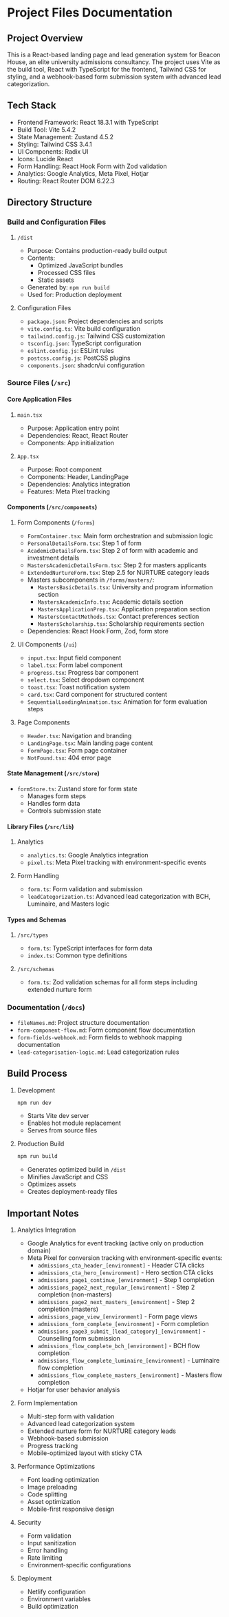 # Project Files Documentation

## Project Overview
This is a React-based landing page and lead generation system for Beacon House, an elite university admissions consultancy. The project uses Vite as the build tool, React with TypeScript for the frontend, Tailwind CSS for styling, and a webhook-based form submission system with advanced lead categorization.

## Tech Stack
- Frontend Framework: React 18.3.1 with TypeScript
- Build Tool: Vite 5.4.2
- State Management: Zustand 4.5.2
- Styling: Tailwind CSS 3.4.1
- UI Components: Radix UI
- Icons: Lucide React
- Form Handling: React Hook Form with Zod validation
- Analytics: Google Analytics, Meta Pixel, Hotjar
- Routing: React Router DOM 6.22.3

## Directory Structure

### Build and Configuration Files
1. `/dist`
   - Purpose: Contains production-ready build output
   - Contents:
     - Optimized JavaScript bundles
     - Processed CSS files
     - Static assets
   - Generated by: `npm run build`
   - Used for: Production deployment

2. Configuration Files
   - `package.json`: Project dependencies and scripts
   - `vite.config.ts`: Vite build configuration
   - `tailwind.config.js`: Tailwind CSS customization
   - `tsconfig.json`: TypeScript configuration
   - `eslint.config.js`: ESLint rules
   - `postcss.config.js`: PostCSS plugins
   - `components.json`: shadcn/ui configuration

### Source Files (`/src`)

#### Core Application Files
1. `main.tsx`
   - Purpose: Application entry point
   - Dependencies: React, React Router
   - Components: App initialization

2. `App.tsx`
   - Purpose: Root component
   - Components: Header, LandingPage
   - Dependencies: Analytics integration
   - Features: Meta Pixel tracking

#### Components (`/src/components`)

1. Form Components (`/forms`)
   - `FormContainer.tsx`: Main form orchestration and submission logic
   - `PersonalDetailsForm.tsx`: Step 1 of form
   - `AcademicDetailsForm.tsx`: Step 2 of form with academic and investment details
   - `MastersAcademicDetailsForm.tsx`: Step 2 for masters applicants
   - `ExtendedNurtureForm.tsx`: Step 2.5 for NURTURE category leads
   - Masters subcomponents in `/forms/masters/`:
     - `MastersBasicDetails.tsx`: University and program information section
     - `MastersAcademicInfo.tsx`: Academic details section
     - `MastersApplicationPrep.tsx`: Application preparation section
     - `MastersContactMethods.tsx`: Contact preferences section
     - `MastersScholarship.tsx`: Scholarship requirements section
   - Dependencies: React Hook Form, Zod, form store

2. UI Components (`/ui`)
   - `input.tsx`: Input field component
   - `label.tsx`: Form label component
   - `progress.tsx`: Progress bar component
   - `select.tsx`: Select dropdown component
   - `toast.tsx`: Toast notification system
   - `card.tsx`: Card component for structured content
   - `SequentialLoadingAnimation.tsx`: Animation for form evaluation steps

3. Page Components
   - `Header.tsx`: Navigation and branding
   - `LandingPage.tsx`: Main landing page content
   - `FormPage.tsx`: Form page container
   - `NotFound.tsx`: 404 error page

#### State Management (`/src/store`)
- `formStore.ts`: Zustand store for form state
  - Manages form steps
  - Handles form data
  - Controls submission state

#### Library Files (`/src/lib`)
1. Analytics
   - `analytics.ts`: Google Analytics integration
   - `pixel.ts`: Meta Pixel tracking with environment-specific events
   
2. Form Handling
   - `form.ts`: Form validation and submission
   - `leadCategorization.ts`: Advanced lead categorization with BCH, Luminaire, and Masters logic

#### Types and Schemas
1. `/src/types`
   - `form.ts`: TypeScript interfaces for form data
   - `index.ts`: Common type definitions

2. `/src/schemas`
   - `form.ts`: Zod validation schemas for all form steps including extended nurture form

### Documentation (`/docs`)
- `fileNames.md`: Project structure documentation
- `form-component-flow.md`: Form component flow documentation
- `form-fields-webhook.md`: Form fields to webhook mapping documentation
- `lead-categorisation-logic.md`: Lead categorization rules

## Build Process
1. Development
   ```bash
   npm run dev
   ```
   - Starts Vite dev server
   - Enables hot module replacement
   - Serves from source files

2. Production Build
   ```bash
   npm run build
   ```
   - Generates optimized build in `/dist`
   - Minifies JavaScript and CSS
   - Optimizes assets
   - Creates deployment-ready files

## Important Notes
1. Analytics Integration
   - Google Analytics for event tracking (active only on production domain)
   - Meta Pixel for conversion tracking with environment-specific events:
     - `admissions_cta_header_[environment]` - Header CTA clicks
     - `admissions_cta_hero_[environment]` - Hero section CTA clicks
     - `admissions_page1_continue_[environment]` - Step 1 completion
     - `admissions_page2_next_regular_[environment]` - Step 2 completion (non-masters)
     - `admissions_page2_next_masters_[environment]` - Step 2 completion (masters)
     - `admissions_page_view_[environment]` - Form page views
     - `admissions_form_complete_[environment]` - Form completion
     - `admissions_page3_submit_[lead_category]_[environment]` - Counselling form submission
     - `admissions_flow_complete_bch_[environment]` - BCH flow completion
     - `admissions_flow_complete_luminaire_[environment]` - Luminaire flow completion
     - `admissions_flow_complete_masters_[environment]` - Masters flow completion
   - Hotjar for user behavior analysis

2. Form Implementation
   - Multi-step form with validation
   - Advanced lead categorization system
   - Extended nurture form for NURTURE category leads
   - Webhook-based submission
   - Progress tracking
   - Mobile-optimized layout with sticky CTA

3. Performance Optimizations
   - Font loading optimization
   - Image preloading
   - Code splitting
   - Asset optimization
   - Mobile-first responsive design

4. Security
   - Form validation
   - Input sanitization
   - Error handling
   - Rate limiting
   - Environment-specific configurations

5. Deployment
   - Netlify configuration
   - Environment variables
   - Build optimization